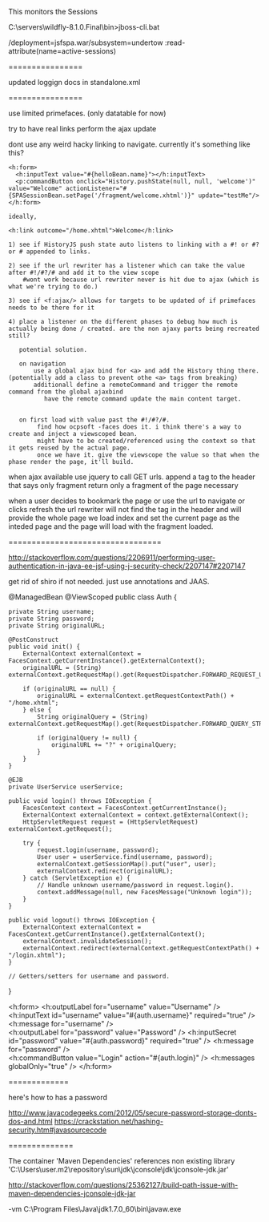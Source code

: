 This monitors the Sessions

C:\servers\wildfly-8.1.0.Final\bin>jboss-cli.bat

/deployment=jsfspa.war/subsystem=undertow :read-attribute(name=active-sessions)


================


updated loggign docs in standalone.xml


================



use limited primefaces. (only datatable for now)

try to have real links perform the ajax update

dont use any weird hacky linking to navigate.
currently it's something like this?

    <h:form>
      <h:inputText value="#{helloBean.name}"></h:inputText>
      <p:commandButton onclick="History.pushState(null, null, 'welcome')" value="Welcome" actionListener="#{SPASessionBean.setPage('/fragment/welcome.xhtml')}" update="testMe"/>
    </h:form>
    
    ideally,
    
    <h:link outcome="/home.xhtml">Welcome</h:link>
    
    1) see if HistoryJS push state auto listens to linking with a #! or #? or # appended to links.
           
    2) see if the url rewriter has a listener which can take the value after #!/#?/# and add it to the view scope
        #wont work because url rewriter never is hit due to ajax (which is what we're trying to do.)
    
    3) see if <f:ajax/> allows for targets to be updated of if primefaces needs to be there for it
    
    4) place a listener on the different phases to debug how much is actually being done / created. are the non ajaxy parts being recreated still?
    
       potential solution.
       
       on navigation
	       use a global ajax bind for <a> and add the History thing there. (potentially add a class to prevent othe <a> tags from breaking)
	       additionall define a remoteCommand and trigger the remote command from the global ajaxbind
	          have the remote command update the main content target.   
          
          
       on first load with value past the #!/#?/#.
       		find how ocpsoft -faces does it. i think there's a way to create and inject a viewscoped bean.
       		might have to be created/referenced using the context so that it gets reused by the actual page.
       		once we have it. give the viewscope the value so that when the phase render the page, it'll build.
       
       		
       		
   when ajax available
   use jquery to call GET urls.
   	append a tag to the header that says only fragment
   	return only a fragment of the page necessary
   	
   
   when a user decides to bookmark the page or use the url to navigate or clicks refresh
    the url rewriter will not find the tag in the header and will provide the whole page
    we load index and set the current page as the inteded page and the page will load with
      the fragment loaded.
   
=================================

http://stackoverflow.com/questions/2206911/performing-user-authentication-in-java-ee-jsf-using-j-security-check/2207147#2207147

get rid of shiro if not needed. just use annotations and JAAS.
   
   
   @ManagedBean
@ViewScoped
public class Auth {

    private String username;
    private String password;
    private String originalURL;

    @PostConstruct
    public void init() {
        ExternalContext externalContext = FacesContext.getCurrentInstance().getExternalContext();
        originalURL = (String) externalContext.getRequestMap().get(RequestDispatcher.FORWARD_REQUEST_URI);

        if (originalURL == null) {
            originalURL = externalContext.getRequestContextPath() + "/home.xhtml";
        } else {
            String originalQuery = (String) externalContext.getRequestMap().get(RequestDispatcher.FORWARD_QUERY_STRING);

            if (originalQuery != null) {
                originalURL += "?" + originalQuery;
            }
        }
    }

    @EJB
    private UserService userService;

    public void login() throws IOException {
        FacesContext context = FacesContext.getCurrentInstance();
        ExternalContext externalContext = context.getExternalContext();
        HttpServletRequest request = (HttpServletRequest) externalContext.getRequest();

        try {
            request.login(username, password);
            User user = userService.find(username, password);
            externalContext.getSessionMap().put("user", user);
            externalContext.redirect(originalURL);
        } catch (ServletException e) {
            // Handle unknown username/password in request.login().
            context.addMessage(null, new FacesMessage("Unknown login"));
        }
    }

    public void logout() throws IOException {
        ExternalContext externalContext = FacesContext.getCurrentInstance().getExternalContext();
        externalContext.invalidateSession();
        externalContext.redirect(externalContext.getRequestContextPath() + "/login.xhtml");
    }

    // Getters/setters for username and password.
}

<h:form>
    <h:outputLabel for="username" value="Username" />
    <h:inputText id="username" value="#{auth.username}" required="true" />
    <h:message for="username" />
    <br />
    <h:outputLabel for="password" value="Password" />
    <h:inputSecret id="password" value="#{auth.password}" required="true" />
    <h:message for="password" />
    <br />
    <h:commandButton value="Login" action="#{auth.login}" />
    <h:messages globalOnly="true" />
</h:form>

=============

here's how to has a password

http://www.javacodegeeks.com/2012/05/secure-password-storage-donts-dos-and.html
https://crackstation.net/hashing-security.htm#javasourcecode


==============

The container 'Maven Dependencies' references non existing library 'C:\Users\user.m2\repository\sun\jdk\jconsole\jdk\jconsole-jdk.jar'

http://stackoverflow.com/questions/25362127/build-path-issue-with-maven-dependencies-jconsole-jdk-jar

-vm 
C:\Program Files\Java\jdk1.7.0_60\bin\javaw.exe


   